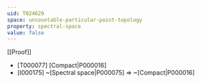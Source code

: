 ```yaml
---
uid: T024629
space: uncountable-particular-point-topology
property: spectral-space
value: false
---
```

[[Proof]]

* [T000077] [Compact|P000016]
* [I000175] ~[Spectral space|P000075] => ~[Compact|P000016]

